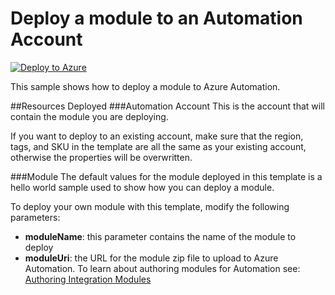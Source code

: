 # Deploy a module to an Automation Account
[![Deploy to Azure](http://azuredeploy.net/deploybutton.png)](https://portal.azure.com/#create/Microsoft.Template/uri/https%3A%2F%2Fraw.githubusercontent.com%2Fazureautomation%2Fautomation-packs%2Fmaster%2F101-sample-deploy-automation-resources%2Fsample-deploy-module%2FDeployModule.json) 


This sample shows how to deploy a module to Azure Automation. 

##Resources Deployed
###Automation Account
This is the account that will contain the module you are deploying. 

If you want to deploy to an existing account, make sure that the region, tags, and SKU in the template are all the same as your existing account, otherwise the properties will be overwritten. 

###Module
The default values for the module deployed in this template is a hello world sample used to show how you can deploy a module.  

To deploy your own module with this template, modify the following parameters:

- **moduleName**: this parameter contains the name of the module to deploy
- **moduleUri**: the URL for the module zip file to upload to Azure Automation. To learn about authoring modules for Automation see: [Authoring Integration Modules](http://azure.microsoft.com/blog/2014/12/15/authoring-integration-modules-for-azure-automation/)